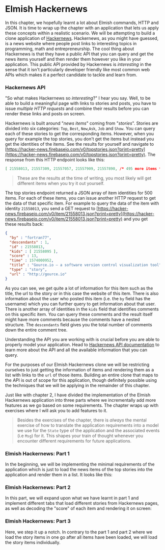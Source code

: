 # Elmish Hackernews

In this chapter, we hopefully learnt a lot about Elmish commands, HTTP and JSON. It is time to wrap up the chapter with an application that lets us apply these concepts within a realistic scenario. We will be attempting to build a clone application of [Hackernews](https://news.ycombinator.com). Hackernews, as you might have guessed, is a news website where people post links to interesting topics in programming, math and entrepreneurship. The cool thing about Hackernews is that they have a public API that you can query and get the news items yourself and then render them however you like in your application. This public API provided by Hackernews is *interesting* in the sense that it isn't particularly developer friendly like most common web APIs which makes it a perfect candidate to tackle and learn from.

### Hackernews API
"So what makes Hackernews so *interesting*?" I hear you say. Well, to be able to build a meaningful page with links to stories and posts, you have to issue *multiple HTTP requests* and combine their results before you can render these links and posts on screen.

Hackernews is built around "*news items*" coming from "*stories*". Stories are divided into six categories: `Top`, `Best`, `New`,`Ask`, `Job` and `Show`. You can query each of these stories to get the corresponding items. However, when you query for example the top stories, you don't get the items but instead you get the identities of the items. See the results for yourself and navigate to [https://hacker-news.firebaseio.com/v0/topstories.json?print=pretty](https://hacker-news.firebaseio.com/v0/topstories.json?print=pretty). The response from this HTTP endpoint looks like this:
```json
[ 21558013, 21557309, 21557057, 21557909, 21557890, /* 495 more items */ ]
```
> These are the results at the time of writing, you most likely will get different items when you try it out yourself.

The top stories endpoint returned a JSON array of item identities for 500 items. For each of these items, you can issue another HTTP request to get the data of that specific item. For example to query the data of the item with identity `21558013`, you send a GET request to [https://hacker-news.firebaseio.com/v0/item/21558013.json?print=pretty](https://hacker-news.firebaseio.com/v0/item/21558013.json?print=pretty) and you get these results back:
```json
{
  "by" : "fortran77",
  "descendants" : 1,
  "id" : 21558013,
  "kids" : [ 21558095 ],
  "score" : 13,
  "time" : 1574000952,
  "title" : "Gource.io – a software version control visualization tool",
  "type" : "story",
  "url" : "http://gource.io"
}
```
As you can see, we get quite a lot of information for this item such as the title, the url to the story or in this case the website of this item. There is also information about the user who posted this item (i.e. the `by` field has the username) which you can further query to get information about that user. There is another array of identities in the `kids` field that identifies comments on this specific item. You can query these comments and the result itself might have more comments because the comments have a nested structure. The `descendants` field gives you the total number of comments down the entire comment tree.

Understanding the API you are working with is crucial before you are able to properly model your application. Head to [Hackernews API documentation](https://github.com/HackerNews/API) to learn more about the API and all the available information that you can query.

For the purposes of our Elmish Hackernews clone we will be restricting ourselves to just getting the information of items and rendering them as a list with links to the `url` of those items. Building an entire clone that maps to the API is out of scope for this application, though definitely possible using the techniques that we will be applying in the remainder of this chapter.

Just like with chapter 2, I have divided the implementation of the Elmish Hackernews application into three parts where we incrementally add more features as we go based on some requirements. The chapter wraps up with exercises where I will ask you to add features to it.

> Besides the exercises of the chapter, there is *always* the mental exercise of how to translate the application requirements into a model we use for the `State` type of the application and the associated events (i.e `Msg`) for it. This shapes your train of thought whenever you encounter different requirements for future applications.

### Elmish Hackernews: Part 1

In the beginning, we will be implementing the minimal requirements of the application which is just to load the news items of the top stories into the application and render them in a list. It looks like this:

<div style="width:100%">
  <div style="margin: 0 auto; width:60%;">
    <resolved-image source="/images/commands/elmish-hackernews-part1.gif" />
  </div>
</div>

### Elmish Hackernews: Part 2

In this part, we will expand upon what we have learnt in part 1 and implement different tabs that load different stories from Hackernews pages, as well as decoding the "score" of each item and rendering it on screen:

<div style="width:100%">
  <div style="margin: 0 auto; width:60%;">
    <resolved-image source="/images/commands/elmish-hackernews-part2.gif" />
  </div>
</div>

### Elmish Hackernews: Part 3

Here, we step it up a notch. In contrary to the part 1 and part 2 where we load the story items in one go after all items have been loaded, we will load the story items individually.

<div style="width:100%">
  <div style="margin: 0 auto; width:60%;">
    <resolved-image source="/images/commands/elmish-hackernews-part3.gif" />
  </div>
</div>
